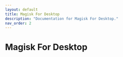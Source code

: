 ```yaml
---
layout: default
title: Magisk For Desktop
description: "Documentation for Magisk For Desktop."
nav_order: 2
---
```


# Magisk For Desktop